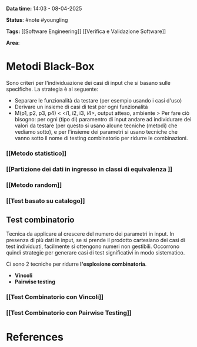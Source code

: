 **Data time:** 14:03 - 08-04-2025

**Status**: #note #youngling 

**Tags:** [[Software Engineering]] [[Verifica e Validazione Software]]

**Area**: 
# Metodi Black-Box

Sono criteri per l'individuazione dei casi di input che si basano sulle specifiche. La strategia è al seguente:
- Separare le funzionalità da testare (per esempio usando i casi d'uso)
- Derivare un insieme di casi di test per ogni funzionalità
- M(p1, p2, p3, p4) < <i1, i2, i3, i4>, output atteso, ambiente >
	Per fare ciò bisogno: per ogni (tipo di) paramentro di input andare ad individurare dei valori da testare (per questo si usano alcune tecniche (metodi) che vediamo sotto), e per l'insieme dei parametri si usano tecniche che vanno sotto il nome di testing combinatorio per ridurre le combinazioni.

### [[Metodo statistico]]

### [[Partizione dei dati in ingresso in classi di equivalenza ]]

### [[Metodo random]]

### [[Test basato su catalogo]]

## Test combinatorio
Tecnica da applicare al crescere del numero dei parametri in input.
In presenza di più dati in input, se si prende il prodotto cartesiano dei casi di test individuati, facilmente si ottengono numeri non gestibili.
Occorrono quindi strategie per generare casi di test significativi in modo sistematico.

Ci sono 2 tecniche per ridurre **l'esplosione combinatoria**.
- **Vincoli**
- **Pairwise testing**
### [[Test Combinatorio con Vincoli]]

### [[Test Combinatorio con Pairwise Testing]]
# References